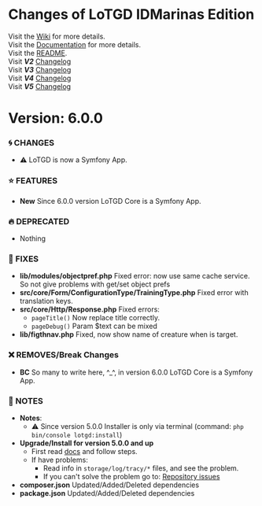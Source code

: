 # Changes of LoTGD IDMarinas Edition

Visit the [Wiki](https://github.com/idmarinas/lotgd-game/wiki) for more details.  
Visit the [Documentation](https://idmarinas.github.io/lotgd-game/) for more details.  
Visit the [README](https://github.com/idmarinas/lotgd-game/blob/master/README.md).   
Visit **_V2_** [Changelog](https://github.com/idmarinas/lotgd-game/blob/master/CHANGELOG-V2.md)  
Visit **_V3_** [Changelog](https://github.com/idmarinas/lotgd-game/blob/master/CHANGELOG-V3.md)  
Visit **_V4_** [Changelog](https://github.com/idmarinas/lotgd-game/blob/master/CHANGELOG-V4.md)  
Visit **_V5_** [Changelog](https://github.com/idmarinas/lotgd-game/blob/master/CHANGELOG-V5.md)  

# Version: 6.0.0

### :cyclone: CHANGES

-   :warning: LoTGD is now a Symfony App.

### :star: FEATURES

-   **New** Since 6.0.0 version LoTGD Core is a Symfony App.

### :fire: DEPRECATED

-   Nothing

### :wrench: FIXES

-   **lib/modules/objectpref.php** Fixed error: now use same cache service. So not give problems with get/set object prefs
-   **src/core/Form/ConfigurationType/TrainingType.php** Fixed error with translation keys.
-   **src/core/Http/Response.php**  Fixed errors:
    -   `pageTitle()` Now replace title correctly.
    -   `pageDebug()` Param $text can be mixed
-   **lib/figthnav.php** Fixed, now show name of creature when is target.

### :x: REMOVES/Break Changes

-   **BC** So many to write here, ^_^, in version 6.0.0 LoTGD Core is a Symfony App.

### :notebook: NOTES

-   **Notes**:
    -   :warning: Since version 5.0.0 Installer is only via terminal (command: `php bin/console lotgd:install`)
-   **Upgrade/Install for version 5.0.0 and up**
    -   First read [docs](https://github.com/idmarinas/lotgd-game/wiki/Skeleton) and follow steps.
    -   If have problems:
        -   Read info in `storage/log/tracy/*` files, and see the problem.
        -   If you can't solve the problem go to: [Repository issues](https://github.com/idmarinas/lotgd-game/issues)
-   **composer.json** Updated/Added/Deleted dependencies
-   **package.json** Updated/Added/Deleted dependencies
